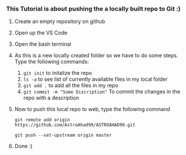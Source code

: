 ### This Tutorial is about pushing the a locally built repo to Git :)

1. Create an empty repository on github
2. Open up the VS Code
3. Open the bash terminal
4. As this is a new locally created folder so we have to do some steps. Type the following commands:

    1. ```git init``` to initalize the repo  
    2. ``` ls -a ``` to see list of currently available files in my local folder
    3. ```git add .``` to add all the files in my repo
    4. ```git commit -m "Some Discription"``` To commit the changes in the repo with a description

5. Now to push this local repo to web, type the following command

    ``` git remote add origin https://github.com/AstroAhad99/ASTROAHAD99.git ```

    ``` git push --set-upstream origin master ```

6. Done :)